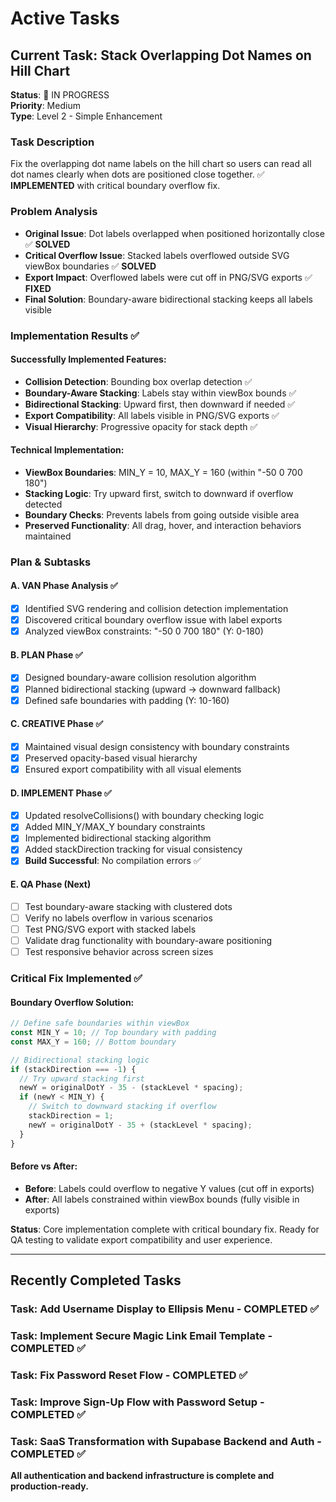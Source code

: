 # Active Tasks

## Current Task: Stack Overlapping Dot Names on Hill Chart
**Status**: 🔄 IN PROGRESS  
**Priority**: Medium  
**Type**: Level 2 - Simple Enhancement  

### Task Description
Fix the overlapping dot name labels on the hill chart so users can read all dot names clearly when dots are positioned close together. ✅ **IMPLEMENTED** with critical boundary overflow fix.

### Problem Analysis
- **Original Issue**: Dot labels overlapped when positioned horizontally close ✅ **SOLVED**
- **Critical Overflow Issue**: Stacked labels overflowed outside SVG viewBox boundaries ✅ **SOLVED**
- **Export Impact**: Overflowed labels were cut off in PNG/SVG exports ✅ **FIXED**
- **Final Solution**: Boundary-aware bidirectional stacking keeps all labels visible

### Implementation Results ✅

#### Successfully Implemented Features:
- **Collision Detection**: Bounding box overlap detection ✅
- **Boundary-Aware Stacking**: Labels stay within viewBox bounds ✅  
- **Bidirectional Stacking**: Upward first, then downward if needed ✅
- **Export Compatibility**: All labels visible in PNG/SVG exports ✅
- **Visual Hierarchy**: Progressive opacity for stack depth ✅

#### Technical Implementation:
- **ViewBox Boundaries**: MIN_Y = 10, MAX_Y = 160 (within "-50 0 700 180")
- **Stacking Logic**: Try upward first, switch to downward if overflow detected
- **Boundary Checks**: Prevents labels from going outside visible area
- **Preserved Functionality**: All drag, hover, and interaction behaviors maintained

### Plan & Subtasks

#### A. VAN Phase Analysis ✅
- [x] Identified SVG rendering and collision detection implementation
- [x] Discovered critical boundary overflow issue with label exports
- [x] Analyzed viewBox constraints: "-50 0 700 180" (Y: 0-180)

#### B. PLAN Phase ✅  
- [x] Designed boundary-aware collision resolution algorithm
- [x] Planned bidirectional stacking (upward → downward fallback)
- [x] Defined safe boundaries with padding (Y: 10-160)

#### C. CREATIVE Phase ✅
- [x] Maintained visual design consistency with boundary constraints
- [x] Preserved opacity-based visual hierarchy
- [x] Ensured export compatibility with all visual elements

#### D. IMPLEMENT Phase ✅
- [x] Updated resolveCollisions() with boundary checking logic
- [x] Added MIN_Y/MAX_Y boundary constraints  
- [x] Implemented bidirectional stacking algorithm
- [x] Added stackDirection tracking for visual consistency
- [x] **Build Successful**: No compilation errors ✅

#### E. QA Phase (Next)
- [ ] Test boundary-aware stacking with clustered dots
- [ ] Verify no labels overflow in various scenarios
- [ ] Test PNG/SVG export with stacked labels
- [ ] Validate drag functionality with boundary-aware positioning
- [ ] Test responsive behavior across screen sizes

### Critical Fix Implemented ✅

#### Boundary Overflow Solution:
```javascript
// Define safe boundaries within viewBox
const MIN_Y = 10; // Top boundary with padding  
const MAX_Y = 160; // Bottom boundary

// Bidirectional stacking logic
if (stackDirection === -1) {
  // Try upward stacking first
  newY = originalDotY - 35 - (stackLevel * spacing);
  if (newY < MIN_Y) {
    // Switch to downward stacking if overflow
    stackDirection = 1;
    newY = originalDotY - 35 + (stackLevel * spacing);
  }
}
```

#### Before vs After:
- **Before**: Labels could overflow to negative Y values (cut off in exports)
- **After**: All labels constrained within viewBox bounds (fully visible in exports)

**Status**: Core implementation complete with critical boundary fix. Ready for QA testing to validate export compatibility and user experience.

---

## Recently Completed Tasks

### Task: Add Username Display to Ellipsis Menu - COMPLETED ✅
### Task: Implement Secure Magic Link Email Template - COMPLETED ✅  
### Task: Fix Password Reset Flow - COMPLETED ✅
### Task: Improve Sign-Up Flow with Password Setup - COMPLETED ✅
### Task: SaaS Transformation with Supabase Backend and Auth - COMPLETED ✅

**All authentication and backend infrastructure is complete and production-ready.**
